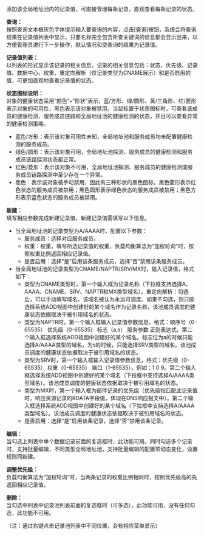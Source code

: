 添加该全局地址池内的记录值，可直接管理每条记录，直观查看每条记录的状态。

**查询：**  
按照查询文本框灰色字体提示输入要查询的内容，点击[查询]按钮，系统会将查询结果在记录值列表中显示，只要名称完全包含所查关键词的信息都会显示出来，以方便管理员进行下一步操作，默认情况和空查询的结果为记录值。

**记录值列表：**  
以列表的形式显示该记录的相关信息。记录的相关信息包括：状态、优先级、记录值、数据中心、权重、重定向解析（仅记录类型为CNAME展示）和是否启用的值，可更加直观地查看记录值的状态。

**状态图标说明：**  
对象的健康状态采用“颜色”+“形状”表示，蓝/方形、绿/圆形、黄/三角形、红/菱形表示对象的可用性，黑色表示该对象被禁用。当鼠标置于状态图标时，可查看该成员的健康检测、服务成员链路和全局地址池的健康检测的状态，并且可以查看异常的健康检测策略。
- 蓝色/方形：表示该对象可用性未知，全局地址池和服务成员均未配置健康检测的服务成员。
- 绿色/圆形：表示该对象可用，全局地址池探测、服务成员的健康检测和服务成员链路探测状态都正常。
- 红色/菱形：表示该对象不可用，全局地址池探测、服务成员的健康检测或服务成员链路探测中至少存在一个异常。
- 黑色：表示该对象被手动禁用，因此有三种形状的黑色图标。黑色菱形表示红色状态的服务成员被禁用；黑色圆形表示绿色状态的服务成员被禁用；黑色方形表示蓝色状态的服务成员被禁用。

**新建：**  
填写相应参数完成新建记录值，新建记录值需填写以下信息。
- 当全局地址池的记录类型为A/AAAA时，配置以下参数：
  - 服务成员：选择对应服务成员。
  - 权重：权重，填写所选记录值的权重，负载均衡算法为“加权轮询”时，按照权重比例返回相应记录值。
  - 是否启用：选择“是”启用该条服务成员，选择“否”禁用该条服务成员。
- 当全局地址池的记录类型为CNAME/NAPTR/SRV/MX时，输入记录值，格式如下：
  - 类型为CNAME类型时，第一个输入框为记录名称（下拉框支持选择A、AAAA、CNAME、SRV、NAPTR和MX类型域名）。重定向解析：勾选后，可以手动填写域名，该域名被认为永远可调度。如果不勾选，则只能选择系统ADD视图中创建好的某个域名作为记录名称，该池成员调度的健康状态依据取决于被引用域名的状态。
  - 类型为NAPTR时，第一个输入框输入记录值参数信息，格式：顺序号（0-65535） 优先级（0-65535） 标志（a,s） 服务参数 正则表达式。第二个输入框选择系统ADD视图中创建好的某个域名。标志位为a的时候只能选择A/AAAA类型的域名，为s的时候，只能选择SRV类型的域名。该池成员调度的健康状态依据取决于被引用域名的状态。
  - 类型为SRV时，第一个输入框输入记录值参数信息，格式：优先级（0-65535） 权重（0-65535） 端口（1-65535），例如：1 0 9。第二个输入框选择系统ADD视图中创建好的某个域名（下拉框中支持选择A/AAAA类型域名）。该池成员调度的健康状态依据取决于被引用域名的状态。
  - 类型为MX时，第一个输入框为邮件记录的优先级（优先级指匹配此记录值时，响应资源记录的RDATA字段值，体现在DNS响应报文中）。第二个输入框选择系统ADD视图中创建好的某个域名（下拉框中支持选择A/AAAA类型域名）。该池成员调度的健康状态依据取决于被引用域名的状态。
  - 是否启用：选择“是”启用该条记录，选择“否”禁用该条记录。

**编辑：**  
当勾选上列表中单个数据记录前面的复选框时，此功能可用。同时勾选多个记录时，支持批量编辑，不同类型全局地址池，支持批量编辑的配置项动态变化，设置规则同新建。

**调整优先级：**  
负载均衡算法为“加权轮询”时，当两条记录的权重比例相同时，按照优先级高的先返回相应记录值。

**删除：**  
当勾选中列表中记录池列表前面的复选框时（可多选），此功能可用，没有任何勾选，此功能不可用。

（注：通过右键点击记录池列表中不同位置，会有相应菜单显示）
